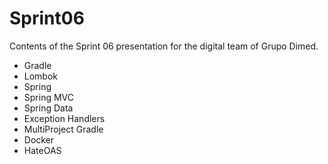 # Sprint06
Contents of the Sprint 06 presentation for the digital team of Grupo Dimed.

- Gradle 
- Lombok 
- Spring 
- Spring MVC 
- Spring Data 
- Exception Handlers 
- MultiProject Gradle 
- Docker 
- HateOAS
